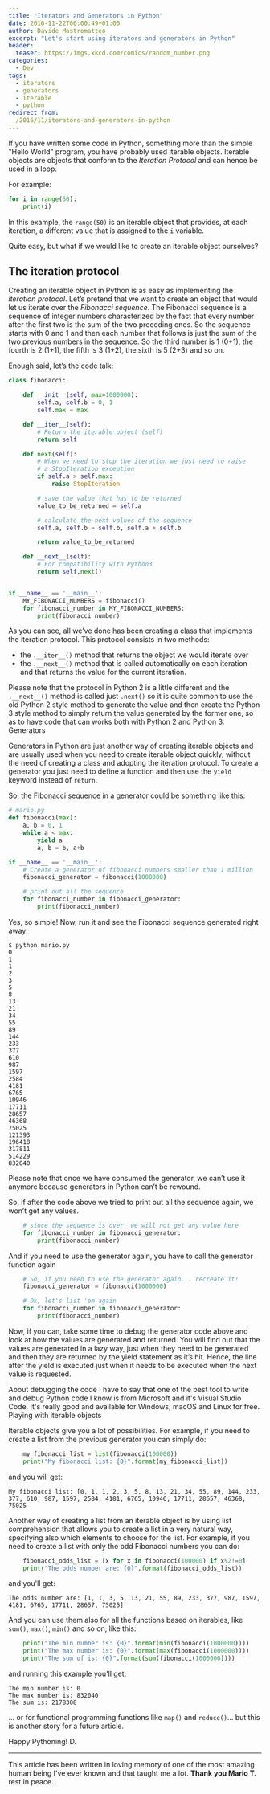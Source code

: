 ```yaml
---
title: "Iterators and Generators in Python"
date: 2016-11-22T00:00:49+01:00
author: Davide Mastromatteo
excerpt: "Let's start using iterators and generators in Python"
header:
  teaser: https://imgs.xkcd.com/comics/random_number.png
categories:
  - Dev
tags:
  - iterators
  - generators
  - iterable
  - python
redirect_from:
  /2016/11/iterators-and-generators-in-python
---
```

If you have written some code in Python, something more than the simple "Hello World" program, you have probably used iterable objects. Iterable objects are objects that conform to the *Iteration Protocol* and can hence be used in a loop.

For example:

```python
for i in range(50):
    print(i)
```

In this example, the `range(50)` is an iterable object that provides, at each iteration, a different value that is assigned to the `i` variable.

Quite easy, but what if we would like to create an iterable object ourselves?

## The iteration protocol

Creating an iterable object in Python is as easy as implementing the *iteration protocol*.
Let’s pretend that we want to create an object that would let us iterate over the *Fibonacci sequence*. The Fibonacci sequence is a sequence of integer numbers characterized by the fact that every number after the first two is the sum of the two preceding ones. So the sequence starts with 0 and 1 and then each number that follows is just the sum of the two previous numbers in the sequence. So the third number is 1 (0+1), the fourth is 2 (1+1), the fifth is 3 (1+2), the sixth is 5 (2+3) and so on.

Enough said, let’s the code talk:

```python
class fibonacci:

    def __init__(self, max=1000000):
        self.a, self.b = 0, 1
        self.max = max

    def __iter__(self):
        # Return the iterable object (self)
        return self

    def next(self):
        # When we need to stop the iteration we just need to raise
        # a StopIteration exception
        if self.a > self.max:
            raise StopIteration

        # save the value that has to be returned
        value_to_be_returned = self.a

        # calculate the next values of the sequence
        self.a, self.b = self.b, self.a + self.b

        return value_to_be_returned

    def __next__(self):
        # For compatibility with Python3
        return self.next()


if __name__ == '__main__':
    MY_FIBONACCI_NUMBERS = fibonacci()
    for fibonacci_number in MY_FIBONACCI_NUMBERS:
        print(fibonacci_number)
```

As you can see, all we’ve done has been creating a class that implements the iteration protocol. This protocol consists in two methods:

- the `.__iter__()` method that returns the object we would iterate over
- the `.__next__()` method that is called automatically on each iteration and that returns the value for the current iteration.

Please note that the protocol in Python 2 is a little different and the `.__next__()` method is called just `.next()` so it is quite common to use the old Python 2 style method to generate the value and then create the Python 3 style method to simply return the value generated by the former one, so as to have code that can works both with Python 2 and Python 3.
Generators

Generators in Python are just another way of creating iterable objects and are usually used when you need to create iterable object quickly, without the need of creating a class and adopting the iteration protocol. To create a generator you just need to define a function and then use the `yield` keyword instead of `return`.

So, the Fibonacci sequence in a generator could be something like this:

```python
# mario.py
def fibonacci(max):
    a, b = 0, 1
    while a < max:
        yield a
        a, b = b, a+b

if __name__ == '__main__':
    # Create a generator of fibonacci numbers smaller than 1 million
    fibonacci_generator = fibonacci(1000000)

    # print out all the sequence
    for fibonacci_number in fibonacci_generator:
        print(fibonacci_number)
```

Yes, so simple!
Now, run it and see the Fibonacci sequence generated right away:

```console
$ python mario.py
0
1
1
2
3
5
8
13
21
34
55
89
144
233
377
610
987
1597
2584
4181
6765
10946
17711
28657
46368
75025
121393
196418
317811
514229
832040
```

Please note that once we have consumed the generator, we can’t use it anymore because generators in Python can’t be rewound.

So, if after the code above we tried to print out all the sequence again, we won’t get any values.

```python
    # since the sequence is over, we will not get any value here
    for fibonacci_number in fibonacci_generator:
        print(fibonacci_number)
```

And if you need to use the generator again, you have to call the generator function again

```python
    # So, if you need to use the generator again... recreate it!
    fibonacci_generator = fibonacci(1000000)

    # Ok, let's list 'em again
    for fibonacci_number in fibonacci_generator:
        print(fibonacci_number)
```

Now, if you can, take some time to debug the generator code above and look at how the values are generated and returned. You will find out that the values are generated in a lazy way, just when they need to be generated and then they are returned by the yield statement as it’s hit. Hence, the line after the yield is executed just when it needs to be executed when the next value is requested.

About debugging the code I have to say that one of the best tool to write and debug Python code I know is from Microsoft and it's Visual Studio Code. It's really good and available for Windows, macOS and Linux for free.
Playing with iterable objects

Iterable objects give you a lot of possibilities. For example, if you need to create a list from the previous generator you can simply do:

```python
    my_fibonacci_list = list(fibonacci(100000))
    print("My fibonacci list: {0}".format(my_fibonacci_list))
```

and you will get:

```console
My fibonacci list: [0, 1, 1, 2, 3, 5, 8, 13, 21, 34, 55, 89, 144, 233, 377, 610, 987, 1597, 2584, 4181, 6765, 10946, 17711, 28657, 46368, 75025
```

Another way of creating a list from an iterable object is by using list comprehension that allows you to create a list in a very natural way, specifying also which elements to choose for the list. For example, if you need to create a list with only the odd Fibonacci numbers you can do:

```python
    fibonacci_odds_list = [x for x in fibonacci(100000) if x%2!=0]
    print("The odds number are: {0}".format(fibonacci_odds_list))
```

and you'll get:

```console
The odds number are: [1, 1, 3, 5, 13, 21, 55, 89, 233, 377, 987, 1597, 4181, 6765, 17711, 28657, 75025]
```

And you can use them also for all the functions based on iterables, like `sum()`, `max()`, `min()` and so on, like this:

```python
    print("The min number is: {0}".format(min(fibonacci(1000000))))
    print("The max number is: {0}".format(max(fibonacci(1000000))))
    print("The sum of is: {0}".format(sum(fibonacci(1000000))))
```

and running this example you'll get:

```console
The min number is: 0
The max number is: 832040
The sum is: 2178308
```

... or for functional programming functions like `map()` and `reduce()`... but this is another story for a future article.

Happy Pythoning!
D.

---

This article has been written in loving memory of one of the most amazing human being I've ever known and that taught me a lot. **Thank you Mario T.** rest in peace.
